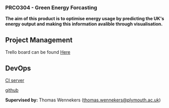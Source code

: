### PRCO304 - Green Energy Forcasting 

**The aim of this product is to optimise energy usage by predicting the UK's energy output and making this information avalible through visualisation.**

## Project Management
Trello board can be found [Here](https://trello.com/b/6xNoue4h/prco304-george-downer)

## DevOps
[CI server](#)

[github](https://github.com/gwdowner/PRCO304)



**Supervised by:** Thomas Wennekers (thomas.wennekers@plymouth.ac.uk)
